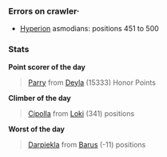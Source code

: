 ### Errors on crawler·
- [Hyperion](/#/ranking/Hyperion) asmodians: positions 451 to 500


### Stats

**Point scorer of the day**
>[Parry](/#/character/Deyla/1207619) from [Deyla](/#/ranking/Deyla)  (15333) Honor Points


**Climber of the day**
>[Cipolla](/#/character/Loki/777114) from [Loki](/#/ranking/Loki)  (341) positions


**Worst of the day**
>[Darpiekla](/#/character/Barus/1117060) from [Barus](/#/ranking/Barus)  (-11) positions


